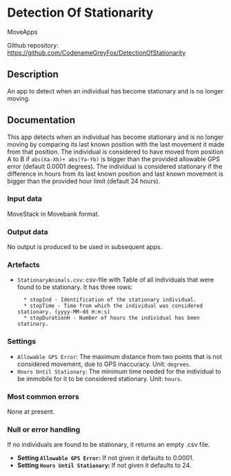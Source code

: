 # Detection Of Stationarity

MoveApps

Github repository: https://github.com/CodenameGreyFox/DetectionOfStationarity

## Description
An app to detect when an individual has become stationary and is no longer moving.

## Documentation
This app detects when an individual has become stationary and is no longer moving by comparing its last known position with the last movement it made from that position.
The individual is considered to have moved from position A to B if `abs(Xa-Xb)+ abs(Ya-Yb)` is bigger than the provided allowable GPS error (default 0.0001 degrees).
The individual is considered stationary if the difference in hours from its last known position and last known movement is bigger than the provided hour limit (default 24 hours).

### Input data
MoveStack in Movebank format.

### Output data
No output is produced to be used in subsequent apps.

### Artefacts
* `StationaryAnimals.csv`: csv-file with Table of all individuals that were found to be stationary. It has three rows:

		* stopInd - Identification of the stationary individual.
		* stopTime - Time from which the individual was considered stationary. (yyyy-MM-dd H:m:s)
		* stopDurationH - Number of hours the individual has been statinary.

### Settings 

* `Allowable GPS Error`: The maximum distance from two points that is not considered movement, due to GPS inaccuracy. Unit: `degrees`.
* `Hours Until Stationary`: The minimum time needed for the individual to be immobile for it to be considered stationary. Unit: `hours`.

### Most common errors
None at present.

### Null or error handling
If no individuals are found to be stationary, it returns an empty .csv file.

* **Setting `Allowable GPS Error`:** If not given it defaults to 0.0001.
* **Setting `Hours Until Stationary`:** If not given it defaults to 24.

